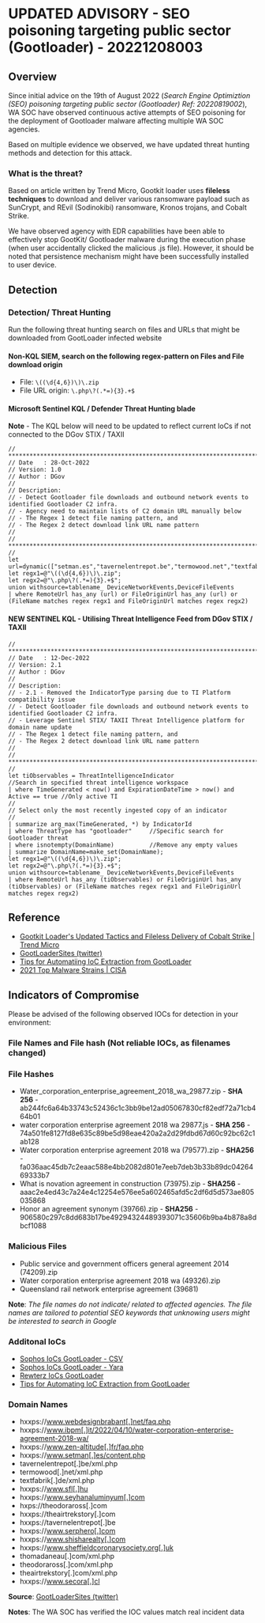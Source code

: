 
# UPDATED ADVISORY - SEO poisoning targeting public sector (Gootloader) - 20221208003

## Overview

Since initial advice on the 19th of August 2022 (*Search Engine Optimiztion (SEO) poisoning targeting public sector (Gootloader) Ref: 20220819002*), WA SOC have observed continuous active attempts of SEO poisoning for the deployment of Gootloader malware affecting multiple WA SOC agencies.

Based on multiple evidence we observed, we have updated threat hunting methods and detection for this attack.

### What is the threat?

Based on article written by Trend Micro, Gootkit loader uses **fileless techniques** to download and deliver various ransomware payload such as SunCrypt, and REvil (Sodinokibi) ransomware, Kronos trojans, and Cobalt Strike.

We have observed agency with EDR capabilities have been able to effectively stop GootKit/ Gootloader malware during the execution phase (when user accidentally clicked the malicious .js file). However, it should be noted that persistence mechanism might have been successfully installed to user device.

## Detection

### Detection/ Threat Hunting

Run the following threat hunting search on files and URLs that might be downloaded from GootLoader infected website

#### Non-KQL SIEM, search on the following regex-pattern on Files and File download origin

- File: `\((\d{4,6})\)\.zip`
- File URL origin: `\.php\?(.*=){3}.+$`

#### Microsoft Sentinel KQL / Defender Threat Hunting blade

**Note** - The KQL below will need to be updated to reflect current IoCs if not connected to the DGov STIX / TAXII

```kusto
// ******************************************************************************************************************
// Date   : 28-Oct-2022
// Version: 1.0
// Author : DGov
//
// Description: 
// - Detect Gootloader file downloads and outbound network events to identified Gootloader C2 infra.
// - Agency need to maintain lists of C2 domain URL manually below
// - The Regex 1 detect file naming pattern, and 
// - The Regex 2 detect download link URL name pattern
//
// ******************************************************************************************************************
//
let url=dynamic(["setman.es","tavernelentrepot.be","termowood.net","textfabrik.de","sfl.hu","seyhanaluminyum.com","theodoraross.com","theairtrekstory.com","tavernelentrepot.be","serphero.com","shisharealty.com","sheffieldcoronarysociety.org.uk","thomadaneau.com","theodoraross.com","theairtrekstory.com","secora.cl"]);
let regx1=@"\((\d{4,6})\)\.zip";
let regx2=@"\.php\?(.*=){3}.+$";
union withsource=tablename_ DeviceNetworkEvents,DeviceFileEvents
| where RemoteUrl has_any (url) or FileOriginUrl has_any (url) or (FileName matches regex regx1 and FileOriginUrl matches regex regx2)
```
#### **NEW SENTINEL KQL** - Utilising Threat Intelligence Feed from DGov STIX / TAXII

```kusto
// ******************************************************************************************************************
// Date   : 12-Dec-2022
// Version: 2.1
// Author : DGov
//
// Description: 
// - 2.1 - Removed the IndicatorType parsing due to TI Platform compatibility issue
// - Detect Gootloader file downloads and outbound network events to identified Gootloader C2 infra.
// - Leverage Sentinel STIX/ TAXII Threat Intelligence platform for domain name update
// - The Regex 1 detect file naming pattern, and 
// - The Regex 2 detect download link URL name pattern
//
// ******************************************************************************************************************
//
let tiObservables = ThreatIntelligenceIndicator                                 //Search in specified threat intelligence workspace 
| where TimeGenerated < now() and ExpirationDateTime > now() and Active == true //Only active TI
//
// Select only the most recently ingested copy of an indicator
//
| summarize arg_max(TimeGenerated, *) by IndicatorId
| where ThreatType has "gootloader"     //Specific search for Gootloader threat
| where isnotempty(DomainName)          //Remove any empty values
| summarize DomainName=make_set(DomainName);
let regx1=@"\((\d{4,6})\)\.zip";
let regx2=@"\.php\?(.*=){3}.+$";
union withsource=tablename_ DeviceNetworkEvents,DeviceFileEvents
| where RemoteUrl has_any (tiObservables) or FileOriginUrl has_any (tiObservables) or (FileName matches regex regx1 and FileOriginUrl matches regex regx2)
```


## Reference

- [Gootkit Loader's Updated Tactics and Fileless Delivery of Cobalt Strike | Trend Micro](https://www.trendmicro.com/en_us/research/22/g/gootkit-loaders-updated-tactics-and-fileless-delivery-of-cobalt-strike.html)
- [GootLoaderSites (twitter)](https://twitter.com/GootLoaderSites)
- [Tips for Automatiing IoC Extraction from GootLoader](https://threatresearch.ext.hp.com/tips-for-automating-ioc-extraction-from-gootloader-a-changing-javascript-malware/)
- [2021 Top Malware Strains | CISA](https://www.cisa.gov/uscert/ncas/alerts/aa22-216a)

## Indicators of Compromise

Please be advised of the following observed IOCs for detection in your environment:

### File Names and File hash (Not reliable IOCs, as filenames changed)

### File Hashes

- Water_corporation_enterprise_agreement_2018_wa_29877.zip - **SHA 256** - ab244fc6a64b33743c52436c1c3bb9be12ad05067830cf82edf72a71cb464b01 
- water corporation enterprise agreement 2018 wa 29877.js - **SHA 256** - 74a501fe8127fd8e635c89be5d98eae420a2a2d29fdbd67d60c92bc62c1ab128
- Water corporation enterprise agreement 2018 wa (79577).zip - **SHA256** - fa036aac45db7c2eaac588e4bb2082d801e7eeb7deb3b33b89dc0426469333b7 
- What is novation agreement in construction (73975).zip - **SHA256** - aaac2e4ed43c7a24e4c12254e576ee5a602465afd5c2df6d5d573ae805035868 
- Honor an agreement synonym (39766).zip - **SHA256** - 906580c297c8dd683b17be49294324489393071c35606b9ba4b878a8dbcf1088            

### Malicious Files 

- Public service and government officers general agreement 2014 (74209).zip
- Water corporation enterprise agreement 2018 wa (49326).zip         
- Queensland rail network enterprise agreement (39681)     

**Note**: *The file names do not indicate/ related to affected agencies. The file names are tailored to potential SEO keywords that unknowing users might be interested to search in Google*
### Additonal IoCs

- [Sophos IoCs GootLoader - CSV](https://github.com/sophoslabs/IoCs/blob/master/Troj-gootloader.csv)
- [Sophos IoCs GootLoader - Yara](https://github.com/sophoslabs/IoCs/blob/master/Troj-gootloader.yara)
- [Rewterz IoCs GootLoader](https://www.rewterz.com/rewterz-news/rewterz-threat-alert-gootloader-active-iocs-2)
- [Tips for Automating IoC Extraction from GootLoader](https://threatresearch.ext.hp.com/tips-for-automating-ioc-extraction-from-gootloader-a-changing-javascript-malware/)

### Domain Names

- hxxps://www.webdesignbrabant[.]net/faq.php
- hxxps://www.ibpm[.]it/2022/04/10/water-corporation-enterprise-agreement-2018-wa/
- hxxps://www.zen-altitude[.]fr/faq.php
- hxxps://www.setman[.]es/content.php
- tavernelentrepot[.]be/xml.php
- termowood[.]net/xml.php
- textfabrik[.]de/xml.php
- hxxps://www.sfl[.]hu
- hxxps://www.seyhanaluminyum[.]com
- hxps://theodoraross[.]com
- hxxps://theairtrekstory[.]com
- hxxps://tavernelentrepot[.]be
- hxxps://www.serphero[.]com
- hxxps://www.shisharealty[.]com
- hxxps://www.sheffieldcoronarysociety.org[.]uk
- thomadaneau[.]com/xml.php
- theodoraross[.]com/xml.php
- theairtrekstory[.]com/xml.php
- hxxps://www.secora[.]cl



**Source**: [GootLoaderSites (twitter)](https://twitter.com/GootLoaderSites)

**Notes**: The WA SOC has verified the IOC values match real incident data